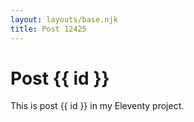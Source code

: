 ```yaml
---
layout: layouts/base.njk
title: Post 12425
---
```


# Post {{ id }}

This is post {{ id }} in my Eleventy project.
